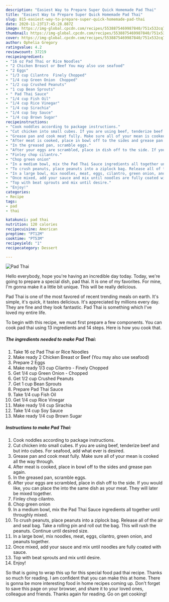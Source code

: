 ```yaml
---
description: "Easiest Way to Prepare Super Quick Homemade Pad Thai"
title: "Easiest Way to Prepare Super Quick Homemade Pad Thai"
slug: 815-easiest-way-to-prepare-super-quick-homemade-pad-thai
date: 2020-11-23T17:45:28.887Z
image: https://img-global.cpcdn.com/recipes/5538875469987840/751x532cq70/pad-thai-recipe-main-photo.jpg
thumbnail: https://img-global.cpcdn.com/recipes/5538875469987840/751x532cq70/pad-thai-recipe-main-photo.jpg
cover: https://img-global.cpcdn.com/recipes/5538875469987840/751x532cq70/pad-thai-recipe-main-photo.jpg
author: Ophelia Gregory
ratingvalue: 4.2
reviewcount: 37219
recipeingredient:
- "16 oz Pad Thai or Rice Noodles"
- "2 Chicken Breast or Beef You may also use seafood"
- "2 Eggs"
- "1/3 cup Cilantro  Finely Chopped"
- "1/4 cup Green Onion  Chopped"
- "1/2 cup Crushed Peanuts"
- "1 cup Bean Sprouts"
- " Pad Thai Sauce"
- "1/4 cup Fish Oil"
- "1/4 cup Rice Vinegar"
- "1/4 cup Sirachia"
- "1/4 cup Soy Sauce"
- "1/4 cup Brown Sugar"
recipeinstructions:
- "Cook noddles according to package instructions."
- "Cut chicken into small cubes. If you are using beef, tenderize beef and but into cubes. For seafood, add what ever is desired."
- "Grease pan and cook meat fully. Make sure all of your mean is cooked all the way through."
- "After meat is cooked, place in bowl off to the sides and grease pan again."
- "In the greased pan, scramble eggs."
- "After your eggs are scrambled, place in dish off to the side. If you would like, you can place the into the same dish as your meat. They will later be mixed together."
- "Finley chop cilantro."
- "Chop green onion"
- "In a medium bowl, mix the Pad Thai Sauce ingredients all together until throughly mixed."
- "To crush peanuts, place peanuts into a ziplock bag. Release all of the air and seal bag. Take a rolling pin and roll out the bag. This will rush the peanuts. Continue until desired size."
- "In a large bowl, mix noodles, meat, eggs, cilantro, green onion, and peanuts together."
- "Once mixed, add your sauce and mix until noodles are fully coated with sauce."
- "Top with beat sprouts and mix until desire."
- "Enjoy!"
categories:
- Recipe
tags:
- pad
- thai

katakunci: pad thai 
nutrition: 120 calories
recipecuisine: American
preptime: "PT12M"
cooktime: "PT53M"
recipeyield: "1"
recipecategory: Dessert

---
```



![Pad Thai](https://img-global.cpcdn.com/recipes/5538875469987840/751x532cq70/pad-thai-recipe-main-photo.jpg)

Hello everybody, hope you're having an incredible day today. Today, we're going to prepare a special dish, pad thai. It is one of my favorites. For mine, I'm gonna make it a little bit unique. This will be really delicious.

Pad Thai is one of the most favored of recent trending meals on earth. It's simple, it's quick, it tastes delicious. It's appreciated by millions every day. They are fine and they look fantastic. Pad Thai is something which I've loved my entire life.




To begin with this recipe, we must first prepare a few components. You can cook pad thai using 13 ingredients and 14 steps. Here is how you cook that.

<!--inarticleads1-->

##### The ingredients needed to make Pad Thai:

1. Take 16 oz Pad Thai or Rice Noodles
1. Make ready 2 Chicken Breast or Beef (You may also use seafood)
1. Prepare 2 Eggs
1. Make ready 1/3 cup Cilantro - Finely Chopped
1. Get 1/4 cup Green Onion - Chopped
1. Get 1/2 cup Crushed Peanuts
1. Get 1 cup Bean Sprouts
1. Prepare  Pad Thai Sauce
1. Take 1/4 cup Fish Oil
1. Get 1/4 cup Rice Vinegar
1. Make ready 1/4 cup Sirachia
1. Take 1/4 cup Soy Sauce
1. Make ready 1/4 cup Brown Sugar




<!--inarticleads2-->

##### Instructions to make Pad Thai:

1. Cook noddles according to package instructions.
1. Cut chicken into small cubes. If you are using beef, tenderize beef and but into cubes. For seafood, add what ever is desired.
1. Grease pan and cook meat fully. Make sure all of your mean is cooked all the way through.
1. After meat is cooked, place in bowl off to the sides and grease pan again.
1. In the greased pan, scramble eggs.
1. After your eggs are scrambled, place in dish off to the side. If you would like, you can place the into the same dish as your meat. They will later be mixed together.
1. Finley chop cilantro.
1. Chop green onion
1. In a medium bowl, mix the Pad Thai Sauce ingredients all together until throughly mixed.
1. To crush peanuts, place peanuts into a ziplock bag. Release all of the air and seal bag. Take a rolling pin and roll out the bag. This will rush the peanuts. Continue until desired size.
1. In a large bowl, mix noodles, meat, eggs, cilantro, green onion, and peanuts together.
1. Once mixed, add your sauce and mix until noodles are fully coated with sauce.
1. Top with beat sprouts and mix until desire.
1. Enjoy!




So that is going to wrap this up for this special food pad thai recipe. Thanks so much for reading. I am confident that you can make this at home. There is gonna be more interesting food in home recipes coming up. Don't forget to save this page on your browser, and share it to your loved ones, colleague and friends. Thanks again for reading. Go on get cooking!

